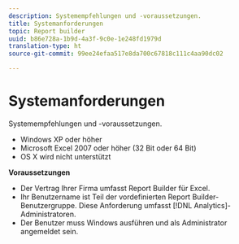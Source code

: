 ```yaml
---
description: Systemempfehlungen und -voraussetzungen.
title: Systemanforderungen
topic: Report builder
uuid: b86e728a-1b9d-4a3f-9c0e-1e248fd1979d
translation-type: ht
source-git-commit: 99ee24efaa517e8da700c67818c111c4aa90dc02

---
```



# Systemanforderungen

Systemempfehlungen und -voraussetzungen.

* Windows XP oder höher
* Microsoft Excel 2007 oder höher (32 Bit oder 64 Bit)
* OS X wird nicht unterstützt

**Voraussetzungen**

* Der Vertrag Ihrer Firma umfasst Report Builder für Excel.
* Ihr Benutzername ist Teil der vordefinierten Report Builder-Benutzergruppe. Diese Anforderung umfasst [!DNL Analytics]-Administratoren.
* Der Benutzer muss Windows ausführen und als Administrator angemeldet sein.


